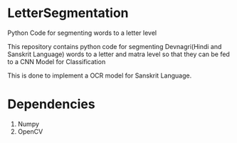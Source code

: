 # LetterSegmentation
Python Code for segmenting words to a letter level

This repository contains python code for segmenting Devnagri(Hindi and Sanskrit Language) words to a letter and matra level so that they can be fed to a CNN Model for Classification

This is done to implement a OCR model for Sanskrit Language.

# Dependencies
1. Numpy
2. OpenCV

